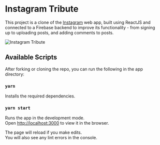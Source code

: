 # Instagram Tribute

This project is a clone of the [Instagram](https://instagram.com) web app, built using ReactJS and connected to a Firebase backend to improve its functionality - from signing up to uploading posts, and adding comments to posts.

![Instagram Tribute](https://uc1b4a34711f36283d40a57ee5ba.previews.dropboxusercontent.com/p/thumb/ABW7RJkt7nkIRcB0qkblOSfvI9vOeMKdVHsLnX6VdC15T1RVV7iXkzkUwdI1Uneb8Uxw5p2Dq4kQwVFOUhdfMIOW-Yif9C5GCL43FfSeOJPmxxjYnc19gMEczJgA1qICNKmzwpgCa2XY1NQXOtfvW4Q0UqHK9GRQNP5BLZD1B2Zt-b0qBbX7xfa90JLy02pn87Cok7CdTNvn-N0iC8ML6-n3o060AvNO6xwrojBeCwXUhBTqww25TvzhyyVmtjmwvfpCvAB5I27iZ5EainfjfkMtXYDK0dptCVUDu2soAKN7Dg240i-bhv7lB-ceWCVDoEb4fQuuPyS8yP0T0CbRet9alrRQXCuIzEz3SlKKPT2Yo6sI53qwve8LM6rEgPt4TBQ/p.png)


## Available Scripts

After forking or cloning the repo, you can run the following in the app directory:

### `yarn`

Installs the required dependencies.

### `yarn start`

Runs the app in the development mode.\
Open [http://localhost:3000](http://localhost:3000) to view it in the browser.

The page will reload if you make edits.\
You will also see any lint errors in the console.
